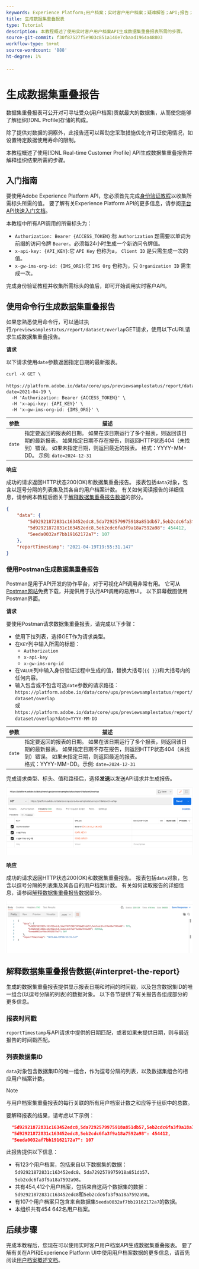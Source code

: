 ```yaml
---
keywords: Experience Platform;用户档案；实时客户用户档案；疑难解答；API;报告；数据集重叠报告；用户档案数据
title: 生成数据集重叠报表
type: Tutorial
description: 本教程概述了使用实时客户用户档案API生成数据集重叠报表所需的步骤。
source-git-commit: f30f87527f5e903c851a140e7cbaad1964a48803
workflow-type: tm+mt
source-wordcount: '888'
ht-degree: 1%

---
```



# 生成数据集重叠报告

数据集重叠报表可公开对可寻址受众(用户档案)贡献最大的数据集，从而使您能够了解组织[!DNL Profile]存储的构成。

除了提供对数据的洞察外，此报告还可以帮助您采取措施优化许可证使用情况，如设置特定数据使用寿命的限制。

本教程概述了使用[!DNL Real-time Customer Profile] API生成数据集重叠报告并解释组织结果所需的步骤。

## 入门指南

要使用Adobe Experience Platform API，您必须首先完成[身份验证教程](https://www.adobe.com/go/platform-api-authentication-en)以收集所需标头所需的值。 要了解有关Experience Platform API的更多信息，请参阅[平台API快速入门文档](../../landing/api-guide.md)。

本教程中所有API调用的所需标头为：

* `Authorization: Bearer {ACCESS_TOKEN}`:标 `Authorization` 题需要以单词为前缀的访问令牌 `Bearer`。必须每24小时生成一个新访问令牌值。
* `x-api-key: {API_KEY}`:它 `API Key` 也称为a， `Client ID` 是只需生成一次的值。
* `x-gw-ims-org-id: {IMS_ORG}`:它 `IMS Org` 也称为，只 `Organization ID` 需生成一次。

完成身份验证教程并收集所需标头的值后，即可开始调用实时客户API。

## 使用命令行生成数据集重叠报告

如果您熟悉使用命令行，可以通过执行`/previewsamplestatus/report/dataset/overlap`GET请求，使用以下cURL请求生成数据集重叠报告。

**请求**

以下请求使用`date`参数返回指定日期的最新报表。

```shell
curl -X GET \
  https://platform.adobe.io/data/core/ups/previewsamplestatus/report/dataset/overlap?date=2021-04-19 \
  -H 'Authorization: Bearer {ACCESS_TOKEN}' \
  -H 'x-api-key: {API_KEY}' \
  -H 'x-gw-ims-org-id: {IMS_ORG}' \
```

| 参数 | 描述 |
|---|---|
| `date` | 指定要返回的报表的日期。 如果在该日期运行了多个报表，则返回该日期的最新报表。 如果指定日期不存在报告，则返回HTTP状态404（未找到）错误。 如果未指定日期，则返回最近的报表。 格式：YYYY-MM-DD。 示例: `date=2024-12-31` |

**响应**

成功的请求返回HTTP状态200(OK)和数据集重叠报告。 报表包括`data`对象，包含以逗号分隔的列表集及其各自的用户档案计数。 有关如何阅读报告的详细信息，请参阅本教程后面关于[解释数据集重叠报告数据](#interpret-the-report)的部分。

```json
{
    "data": {
        "5d92921872831c163452edc8,5da7292579975918a851db57,5eb2cdc6fa3f9a18a7592a98": 123,
        "5d92921872831c163452edc8,5eb2cdc6fa3f9a18a7592a98": 454412,
        "5eeda0032af7bb19162172a7": 107
    },
    "reportTimestamp": "2021-04-19T19:55:31.147"
}
```

### 使用Postman生成数据集重叠报告

Postman是用于API开发的协作平台，对于可视化API调用非常有用。 它可从[Postman网站](https://www.postman.com)免费下载，并提供用于执行API调用的易用UI。 以下屏幕截图使用Postman界面。

**请求**

要使用Postman请求数据集重叠报表，请完成以下步骤：

* 使用下拉列表，选择GET作为请求类型。
* 在`KEY`列中输入所需的标题：
   * `Authorization`
   * `x-api-key`
   * `x-gw-ims-org-id`
* 在`VALUE`列中输入身份验证过程中生成的值，替换大括号(`{{ }}`)和大括号内的任何内容。
* 输入包含或不包含可选`date`参数的请求路径：
   `https://platform.adobe.io/data/core/ups/previewsamplestatus/report/dataset/overlap`\
   或
   `https://platform.adobe.io/data/core/ups/previewsamplestatus/report/dataset/overlap?date=YYYY-MM-DD`

| 参数 | 描述 |
|---|---|
| `date` | 指定要返回的报表的日期。 如果在该日期运行了多个报表，则返回该日期的最新报表。 如果指定日期不存在报告，则返回HTTP状态404（未找到）错误。 如果未指定日期，则返回最近的报表。 <br/>格式：YYYY-MM-DD。示例: `date=2024-12-31` |

完成请求类型、标头、值和路径后，选择&#x200B;**发送**&#x200B;以发送API请求并生成报告。

![](../images/dataset-overlap-report/postman-request.png)

**响应**

成功的请求返回HTTP状态200(OK)和数据集重叠报告。 报表包括`data`对象，包含以逗号分隔的列表集及其各自的用户档案计数。 有关如何读取报告的详细信息，请参阅[解释数据集重叠报告数据](#interpret-the-report)部分。

![](../images/dataset-overlap-report/postman-response.png)

## 解释数据集重叠报告数据{#interpret-the-report}

生成的数据集重叠报表提供显示报表日期和时间的时间戳，以及包含数据集ID的唯一组合(以逗号分隔的列表)的数据对象。 以下各节提供了有关报告各组成部分的更多信息。

### 报表时间戳

`reportTimestamp`与API请求中提供的日期匹配，或者如果未提供日期，则与最近报告的时间戳匹配。

### 列表数据集ID

`data`对象包含数据集ID的唯一组合，作为逗号分隔的列表，以及数据集组合的相应用户档案计数。

>[!NOTE]
>
>与用户档案集重叠报表的每行关联的所有用户档案计数之和应等于组织中的总数。

要解释报表的结果，请考虑以下示例：

```json
  "5d92921872831c163452edc8,5da7292579975918a851db57,5eb2cdc6fa3f9a18a7592a98": 123,
  "5d92921872831c163452edc8,5eb2cdc6fa3f9a18a7592a98": 454412,
  "5eeda0032af7bb19162172a7": 107
```

此报告提供以下信息：
* 有123个用户档案，包括来自以下数据集的数据：`5d92921872831c163452edc8`、`5da7292579975918a851db57`、`5eb2cdc6fa3f9a18a7592a98`。
* 共有454,412个用户档案，包括来自这两个数据集的数据：`5d92921872831c163452edc8`和`5eb2cdc6fa3f9a18a7592a98`。
* 有107个用户档案只包含来自数据集`5eeda0032af7bb19162172a7`的数据。
* 本组织共有454 642名用户档案。

## 后续步骤

完成本教程后，您现在可以使用实时客户用户档案API生成数据集重叠报表。 要了解有关在API和Experience Platform UI中使用用户档案数据的更多信息，请首先阅读[用户档案概述文档](../home.md)。
